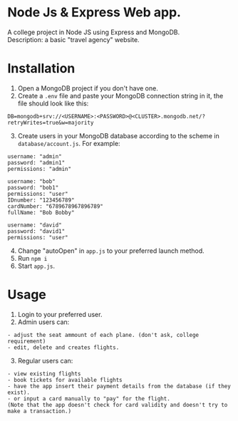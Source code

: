 # Node Js & Express Web app.

A college project in Node JS using Express and MongoDB.<br>
Description: a basic "travel agency" website.

# Installation

1. Open a MongoDB project if you don't have one. 
2. Create a `.env` file and paste your MongoDB connection string in it, the file should look like this:
```
DB=mongodb+srv://<USERNAME>:<PASSWORD>@<CLUSTER>.mongodb.net/?retryWrites=true&w=majority
```
3. Create users in your MongoDB database according to the scheme in `database/account.js`. For example:
```
username: "admin"
password: "admin1"
permissions: "admin"
```
```
username: "bob"
password: "bob1"
permissions: "user"
IDnumber: "123456789"
cardNumber: "6789678967896789"
fullName: "Bob Bobby"
```
```
username: "david"
password: "david1"
permissions: "user"
```
4. Change "autoOpen" in `app.js` to your preferred launch method.
5. Run `npm i`
6. Start `app.js`.

# Usage
 
1. Login to your preferred user.
2. Admin users can: 
```
- adjust the seat ammount of each plane. (don't ask, college requirement)
- edit, delete and creates flights.
```
3. Regular users can:
```
- view existing flights
- book tickets for available flights
- have the app insert their payment details from the database (if they exist).
- or input a card manually to "pay" for the flight.
(Note that the app doesn't check for card validity and doesn't try to make a transaction.)
```
